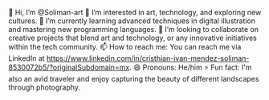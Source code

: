 
👋 Hi, I’m @Soliman-art
👀 I’m interested in art, technology, and exploring new cultures.
🌱 I’m currently learning advanced techniques in digital illustration and mastering new programming languages.
💞️ I’m looking to collaborate on creative projects that blend art and technology, or any innovative initiatives within the tech community.
📫 How to reach me: You can reach me via LinkedIn at https://www.linkedin.com/in/cristhian-ivan-mendez-soliman-8530072b5/?originalSubdomain=mx.
😄 Pronouns: He/him
⚡ Fun fact: I'm also an avid traveler and enjoy capturing the beauty of different landscapes through photography.

<!---
Soliman-art/Soliman-art is a ✨ special ✨ repository because its `README.md` (this file) appears on your GitHub profile.
You can click the Preview link to take a look at your changes.
--->
